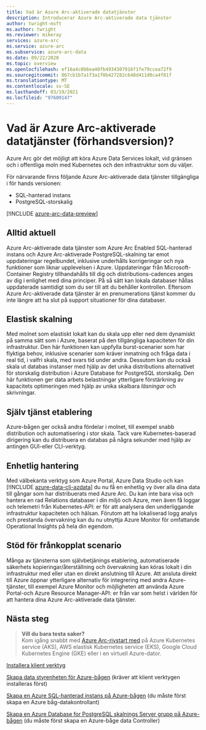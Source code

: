 ```yaml
---
title: Vad är Azure Arc-aktiverade datatjänster
description: Introducerar Azure Arc-aktiverade data tjänster
author: twright-msft
ms.author: twright
ms.reviewer: mikeray
services: azure-arc
ms.service: azure-arc
ms.subservice: azure-arc-data
ms.date: 09/22/2020
ms.topic: overview
ms.openlocfilehash: ef16a4c0b6ea40fb4934307916f1fe79ccea72f9
ms.sourcegitcommit: 867cb1b7a1f3a1f0b427282c648d411d0ca4f81f
ms.translationtype: MT
ms.contentlocale: sv-SE
ms.lasthandoff: 03/19/2021
ms.locfileid: "97609147"
---
```

# <a name="what-are-azure-arc-enabled-data-services-preview"></a>Vad är Azure Arc-aktiverade datatjänster (förhandsversion)?

Azure Arc gör det möjligt att köra Azure Data Services lokalt, vid gränsen och i offentliga moln med Kubernetes och den infrastruktur som du väljer.

För närvarande finns följande Azure Arc-aktiverade data tjänster tillgängliga i för hands versionen:

- SQL-hanterad instans
- PostgreSQL-storskalig

[!INCLUDE [azure-arc-data-preview](../../../includes/azure-arc-data-preview.md)]

## <a name="always-current"></a>Alltid aktuell

Azure Arc-aktiverade data tjänster som Azure Arc Enabled SQL-hanterad instans och Azure Arc-aktiverade PostgreSQL-skalning tar emot uppdateringar regelbundet, inklusive underhålls korrigeringar och nya funktioner som liknar upplevelsen i Azure. Uppdateringar från Microsoft-Container Registry tillhandahålls till dig och distributions-cadences anges av dig i enlighet med dina principer. På så sätt kan lokala databaser hållas uppdaterade samtidigt som du ser till att du behåller kontrollen. Eftersom Azure Arc-aktiverade data tjänster är en prenumerations tjänst kommer du inte längre att ha slut på support situationer för dina databaser.

## <a name="elastic-scale"></a>Elastisk skalning

Med molnet som elastiskt lokalt kan du skala upp eller ned dem dynamiskt på samma sätt som i Azure, baserat på den tillgängliga kapaciteten för din infrastruktur. Den här funktionen kan uppfylla burst-scenarier som har flyktiga behov, inklusive scenarier som kräver inmatning och fråga data i real tid, i valfri skala, med svars tid under andra. Dessutom kan du också skala ut databas instanser med hjälp av det unika distributions alternativet för storskalig distribution i Azure Database for PostgreSQL storskalig. Den här funktionen ger data arbets belastningar ytterligare förstärkning av kapacitets optimeringen med hjälp av unika skalbara *läsningar* och skrivningar.

## <a name="self-service-provisioning"></a>Själv tjänst etablering

Azure-bågen ger också andra fördelar i molnet, till exempel snabb distribution och automatisering i stor skala. Tack vare Kubernetes-baserad dirigering kan du distribuera en databas på några sekunder med hjälp av antingen GUI-eller CLI-verktyg.

## <a name="unified-management"></a>Enhetlig hantering

Med välbekanta verktyg som Azure Portal, Azure Data Studio och kan [!INCLUDE [azure-data-cli-azdata](../../../includes/azure-data-cli-azdata.md)] du nu få en enhetlig vy över alla dina data till gångar som har distribuerats med Azure Arc. Du kan inte bara visa och hantera en rad Relations databaser i din miljö och Azure, men även få loggar och telemetri från Kubernetes-API: er för att analysera den underliggande infrastruktur kapaciteten och hälsan. Förutom att ha lokaliserad logg analys och prestanda övervakning kan du nu utnyttja Azure Monitor för omfattande Operational Insights på hela din egendom.

## <a name="disconnected-scenario-support"></a>Stöd för frånkopplat scenario

Många av tjänsterna som självbetjänings etablering, automatiserade säkerhets kopieringar/återställning och övervakning kan köras lokalt i din infrastruktur med eller utan en direkt anslutning till Azure. Att ansluta direkt till Azure öppnar ytterligare alternativ för integrering med andra Azure-tjänster, till exempel Azure Monitor och möjligheten att använda Azure Portal-och Azure Resource Manager-API: er från var som helst i världen för att hantera dina Azure Arc-aktiverade data tjänster.

## <a name="next-steps"></a>Nästa steg

> **Vill du bara testa saker?**  
> Kom igång snabbt med [Azure Arc-rivstart med](https://azurearcjumpstart.io/azure_arc_jumpstart/azure_arc_data/) på Azure Kubernetes service (AKS), AWS elastisk Kubernetes service (EKS), Google Cloud Kubernetes Engine (GKE) eller i en virtuell Azure-dator.

[Installera klient verktyg](install-client-tools.md)

[Skapa data styrenheten för Azure-bågen](create-data-controller.md) (kräver att klient verktygen installeras först)

[Skapa en Azure SQL-hanterad instans på Azure-bågen](create-sql-managed-instance.md) (du måste först skapa en Azure båg-datakontrollant)

[Skapa en Azure Database for PostgreSQL skalnings Server grupp på Azure-bågen](create-postgresql-hyperscale-server-group.md) (du måste först skapa en Azure-båge data Controller)
